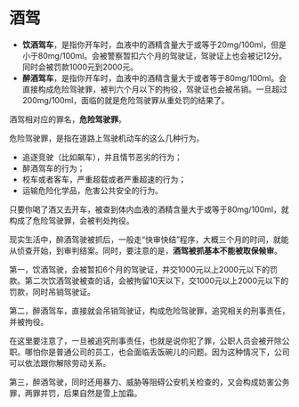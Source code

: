# 酒驾

* **饮酒驾车**，是指你开车时，血液中的酒精含量大于或等于20mg/100ml，但是小于80mg/100ml。会被警察暂扣六个月的驾驶证，驾驶证上也会被记12分。同时会被罚款1000元到2000元。
* **醉酒驾车**，是指你开车时，血液中的酒精含量大于或者等于80mg/100ml。会直接构成危险驾驶罪，被判六个月以下的拘役，驾驶证也会被吊销。一旦超过200mg/100ml，面临的就是危险驾驶罪从重处罚的结果了。

酒驾相对应的罪名，**危险驾驶罪**。

危险驾驶罪，是指在道路上驾驶机动车的这么几种行为。

* 追逐竞驶（比如飙车），并且情节恶劣的行为；
* 醉酒驾车的行为；
* 校车或者客车，严重超载或者严重超速的行为；
* 运输危险化学品，危害公共安全的行为。

只要你喝了酒又去开车，被查到体内血液的酒精含量大于或等于80mg/100ml，就构成了危险驾驶罪，会被判处拘役。

现实生活中，醉酒驾驶被抓后，一般走“快审快结”程序，大概三个月的时间，就能从侦查开始，到审判结案。同时，要注意的是，**酒驾被抓基本不能被取保候审**。

第一，饮酒驾驶，会被暂扣6个月的驾驶证，并交1000元以上2000元以下的罚款。第二次饮酒驾驶被查的话，会被拘留10天以下，交1000元以上2000元以下的罚款，同时吊销驾驶证。

第二，醉酒驾车，直接就会吊销驾驶证，构成危险驾驶罪，追究相关的刑事责任，并被拘役。

在这里要注意了，一旦被追究刑事责任，也就是说你犯了罪，公职人员会被开除公职。哪怕你是普通公司的员工，也会面临丢饭碗儿的问题。因为这种情况下，公司可以依法跟你解除劳动关系。

第三，醉酒驾驶，同时还用暴力、威胁等阻碍公安机关检查的，又会构成妨害公务罪，两罪并罚，后果自然是雪上加霜。

